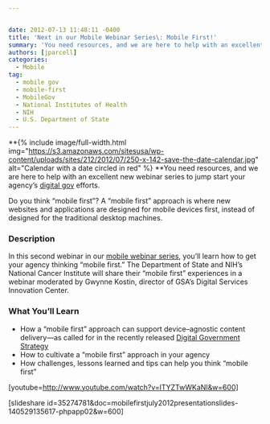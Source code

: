 ```yaml
---


date: 2012-07-13 11:48:11 -0400
title: 'Next in our Mobile Webinar Series\: Mobile First!'
summary: 'You need resources, and we are here to help with an excellent new webinar series to jump start your agency’sdigital gov efforts. Do you think &amp;#8220;mobile first&amp;#8221;? A &amp;#8220;mobile first&amp;#8221; approach is where new websites and applications are designed for mobile devices first, instead of'
authors: [jparcell]
categories:
  - Mobile
tag:
  - mobile gov
  - mobile-first
  - MobileGov
  - National Institutes of Health
  - NIH
  - U.S. Department of State
---
```


**{% include image/full-width.html img="https://s3.amazonaws.com/sitesusa/wp-content/uploads/sites/212/2012/07/250-x-142-save-the-date-calendar.jpg" alt="Calendar with a date circled in red" %}
**You need resources, and we are here to help with an excellent new webinar series to jump start your agency’s [digital gov](http://twitter.com/Digital_Gov) efforts.

Do you think &#8220;mobile first&#8221;? A &#8220;mobile first&#8221; approach is where new websites and applications are designed for mobile devices first, instead of designed for the traditional desktop machines.

### Description

In this second webinar in our [mobile webinar series](https://www.WHATEVER/2012/07/02/mobile-webinar-series-recap-responsive-design/ "Mobile Webinar Series Recap: Responsive Design"), you&#8217;ll learn how to get your agency thinking &#8220;mobile first.&#8221; The Department of State and NIH&#8217;s National Cancer Institute will share their &#8220;mobile first&#8221; experiences in a webinar moderated by Gwynne Kostin, director of GSA&#8217;s Digital Services Innovation Center.

### What You’ll Learn

  * How a &#8220;mobile first&#8221; approach can support device–agnostic content delivery—as called for in the recently released [Digital Government Strategy](http://www.whitehouse.gov/sites/default/files/omb/egov/digital-government/digital-government.html)
  * How to cultivate a &#8220;mobile first&#8221; approach in your agency
  * How challenges, lessons learned and tips can help you think &#8220;mobile first&#8221;

[youtube=http://www.youtube.com/watch?v=lTYZTwWKaNI&w=600]
  
[slideshare id=35274781&doc=mobilefirstjuly2012presentationslides-140529135617-phpapp02&w=600]